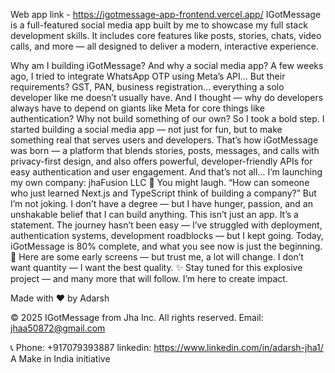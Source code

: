 Web app link - https://igotmessage-app-frontend.vercel.app/
IGotMessage is a full-featured social media app built by me to showcase my full stack development skills. It includes core features like posts, stories, chats, video calls, and more — all designed to deliver a modern, interactive experience.

Why am I building iGotMessage? And why a social media app? A few weeks ago, I tried to integrate WhatsApp OTP using Meta’s API… But their requirements? GST, PAN, business registration… everything a solo developer like me doesn’t usually have. And I thought — why do developers always have to depend on giants like Meta for core things like authentication? Why not build something of our own? So I took a bold step. I started building a social media app — not just for fun, but to make something real that serves users and developers. That’s how iGotMessage was born — a platform that blends stories, posts, messages, and calls with privacy-first design, and also offers powerful, developer-friendly APIs for easy authentication and user engagement. And that’s not all… I’m launching my own company: jhaFusion LLC 🚀 You might laugh. “How can someone who just learned Next.js and TypeScript think of building a company?” But I’m not joking. I don’t have a degree — but I have hunger, passion, and an unshakable belief that I can build anything. This isn’t just an app. It’s a statement. The journey hasn’t been easy — I’ve struggled with deployment, authentication systems, development roadblocks — but I kept going. Today, iGotMessage is 80% complete, and what you see now is just the beginning. 📱 Here are some early screens — but trust me, a lot will change. I don’t want quantity — I want the best quality. ✨ Stay tuned for this explosive project — and many more that will follow. I’m here to create impact.

Made with ❤️ by Adarsh

© 2025 IGotMessage from Jha Inc. All rights reserved.
Email:
jhaa50872@gmail.com

📞 Phone: +917079393887
linkedin: https://www.linkedin.com/in/adarsh-jha1/
A Make in India initiative
